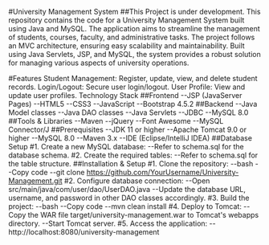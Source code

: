 #University Management System
##This Project is under development.
This repository contains the code for a University Management System built using Java and MySQL. The application aims to streamline the management of students, courses, faculty, and administrative tasks. The project follows an MVC architecture, ensuring easy scalability and maintainability. Built using Java Servlets, JSP, and MySQL, the system provides a robust solution for managing various aspects of university operations.

#Features
Student Management: Register, update, view, and delete student records.
Login/Logout: Secure user login/logout.
User Profile: View and update user profiles.
Technology Stack
##Frontend
--JSP (JavaServer Pages)
--HTML5
--CSS3
--JavaScript
--Bootstrap 4.5.2
##Backend
--Java Model classes
--Java DAO classes
--Java Servlets
--JDBC
--MySQL 8.0
##Tools & Libraries
--Maven
--jQuery
--Font Awesome
--MySQL Connector/J
##Prerequisites
--JDK 11 or higher
--Apache Tomcat 9.0 or higher
--MySQL 8.0
--Maven 3.x
--IDE (Eclipse/IntelliJ IDEA)
##Database Setup
#1. Create a new MySQL database:
--Refer to schema.sql for the database schema.
#2. Create the required tables:
--Refer to schema.sql for the table structure.
##Installation & Setup
#1. Clone the repository:
--bash
--Copy code
--git clone https://github.com/YourUsername/University-Management.git
#2. Configure database connection:
--Open src/main/java/com/user/dao/UserDAO.java
--Update the database URL, username, and password in other DAO classes accordingly.
#3. Build the project:
--bash
--Copy code
--mvn clean install
#4. Deploy to Tomcat:
--Copy the WAR file target/university-management.war to Tomcat's webapps directory.
--Start Tomcat server.
#5. Access the application:
--http://localhost:8080/university-management
